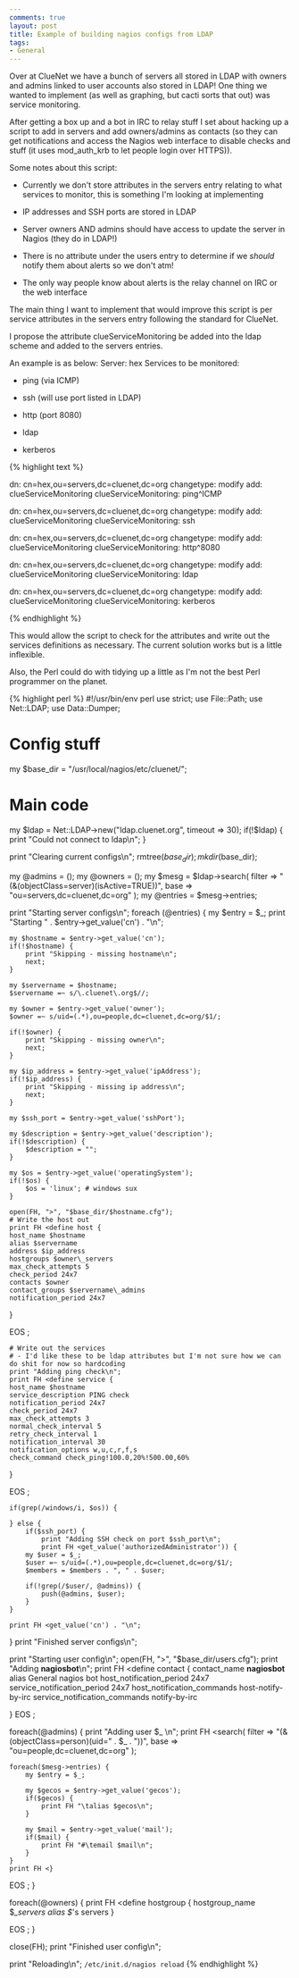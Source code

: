```yaml
---
comments: true
layout: post
title: Example of building nagios configs from LDAP
tags:
- General
---
```


Over at ClueNet we have a bunch of servers all stored in LDAP with owners and admins linked to user accounts also stored in LDAP! One thing we wanted to implement (as well as graphing, but cacti sorts that out) was service monitoring.

After getting a box up and a bot in IRC to relay stuff I set about hacking up a script to add in servers and add owners/admins as contacts (so they can get notifications and access the Nagios web interface to disable checks and stuff (it uses mod_auth_krb to let people login over HTTPS)).

Some notes about this script:



    
  * Currently we don't store attributes in the servers entry relating to what services to monitor, this is something I'm looking at implementing

    
  * IP addresses and SSH ports are stored in LDAP

    
  * Server owners AND admins should have access to update the server in Nagios (they do in LDAP!)

    
  * There is no attribute under the users entry to determine if we _should_ notify them about alerts so we don't atm!

    
  * The only way people know about alerts is the relay channel on IRC or the web interface


The main thing I want to implement that would improve this script is per service attributes in the servers entry following the standard for ClueNet.

I propose the attribute clueServiceMonitoring be added into the ldap scheme and added to the servers entries.

An example is as below:
Server: hex
Services to be monitored:

    
  * ping (via ICMP)

    
  * ssh (will use port listed in LDAP)

    
  * http (port 8080)

    
  * ldap

    
  * kerberos


{% highlight text %}

dn: cn=hex,ou=servers,dc=cluenet,dc=org
 changetype: modify
 add: clueServiceMonitoring
 clueServiceMonitoring: ping^ICMP

dn: cn=hex,ou=servers,dc=cluenet,dc=org
 changetype: modify
 add: clueServiceMonitoring
 clueServiceMonitoring: ssh

dn: cn=hex,ou=servers,dc=cluenet,dc=org
 changetype: modify
 add: clueServiceMonitoring
 clueServiceMonitoring: http^8080

dn: cn=hex,ou=servers,dc=cluenet,dc=org
 changetype: modify
 add: clueServiceMonitoring
 clueServiceMonitoring: ldap

dn: cn=hex,ou=servers,dc=cluenet,dc=org
 changetype: modify
 add: clueServiceMonitoring
 clueServiceMonitoring: kerberos

{% endhighlight %}

This would allow the script to check for the attributes and write out the services definitions as necessary. The current solution works but is a little inflexible.

Also, the Perl could do with tidying up a little as I'm not the best Perl programmer on the planet.

{% highlight perl %}
#!/usr/bin/env perl
use strict;
use File::Path;
use Net::LDAP;
use Data::Dumper;

# Config stuff
my $base_dir = "/usr/local/nagios/etc/cluenet/";

# Main code
my $ldap = Net::LDAP->new("ldap.cluenet.org", timeout => 30);
if(!$ldap) {
    print "Could not connect to ldap\n";
}

print "Clearing current configs\n";
rmtree($base_dir);
mkdir($base_dir);

my @admins = ();
my @owners = ();
my $mesg = $ldap->search(
    filter => "(&(objectClass=server)(isActive=TRUE))",
    base => "ou=servers,dc=cluenet,dc=org"
);
my @entries = $mesg->entries;

print "Starting server configs\n";
foreach (@entries) {
    my $entry = $_;
    print "Starting " . $entry->get_value('cn') . "\n";

    my $hostname = $entry->get_value('cn');
    if(!$hostname) {
        print "Skipping - missing hostname\n";
        next;
    }

    my $servername = $hostname;
    $servername =~ s/\.cluenet\.org$//;

    my $owner = $entry->get_value('owner');
    $owner =~ s/uid=(.*),ou=people,dc=cluenet,dc=org/$1/;

    if(!$owner) {
        print "Skipping - missing owner\n";
        next;
    }

    my $ip_address = $entry->get_value('ipAddress');
    if(!$ip_address) {
        print "Skipping - missing ip address\n";
        next;
    }

    my $ssh_port = $entry->get_value('sshPort');

    my $description = $entry->get_value('description');
    if(!$description) {
        $description = "";
    }

    my $os = $entry->get_value('operatingSystem');
    if(!$os) {
        $os = 'linux'; # windows sux
    }

    open(FH, ">", "$base_dir/$hostname.cfg");
    # Write the host out
    print FH <define host {
    host_name $hostname
    alias $servername
    address $ip_address
    hostgroups $owner\_servers
    max_check_attempts 5
    check_period 24x7
    contacts $owner
    contact_groups $servername\_admins
    notification_period 24x7
}

EOS
;

    # Write out the services
    # - I'd like these to be ldap attributes but I'm not sure how we can do shit for now so hardcoding
    print "Adding ping check\n";
    print FH <define service {
    host_name $hostname
    service_description PING check
    notification_period 24x7
    check_period 24x7
    max_check_attempts 3
    normal_check_interval 5
    retry_check_interval 1
    notification_interval 30
    notification_options w,u,c,r,f,s
    check_command check_ping!100.0,20%!500.00,60%
}

EOS
;

    if(grep(/windows/i, $os)) {

    } else {
        if($ssh_port) {
            print "Adding SSH check on port $ssh_port\n";
            print FH <get_value('authorizedAdministrator')) {
        my $user = $_;
        $user =~ s/uid=(.*),ou=people,dc=cluenet,dc=org/$1/;
        $members = $members . ", " . $user;

        if(!grep(/$user/, @admins)) {
            push(@admins, $user);
        }
    }

    print FH <get_value('cn') . "\n";
}
print "Finished server configs\n";

print "Starting user config\n";
open(FH, ">", "$base_dir/users.cfg");
print "Adding __nagiosbot__\n";
print FH <define contact {
    contact_name __nagiosbot__
    alias General nagios bot
    host_notification_period 24x7
    service_notification_period 24x7
    host_notification_commands host-notify-by-irc
    service_notification_commands notify-by-irc

}
EOS
;

foreach(@admins) {
    print "Adding user $_ \n";
    print FH <search(
        filter => "(&(objectClass=person)(uid=" . $_ . "))",
        base => "ou=people,dc=cluenet,dc=org"
    );

    foreach($mesg->entries) {
        my $entry = $_;

        my $gecos = $entry->get_value('gecos');
        if($gecos) {
            print FH "\talias $gecos\n";
        }

        my $mail = $entry->get_value('mail');
        if($mail) {
            print FH "#\temail $mail\n";
        }
    }
    print FH <}

EOS
;
}

foreach(@owners) {
    print FH <define hostgroup {
    hostgroup_name $_\_servers
    alias $_\'s servers
}

EOS
;
}

close(FH);
print "Finished user config\n";

print "Reloading\n";
`/etc/init.d/nagios reload`
{% endhighlight %}
